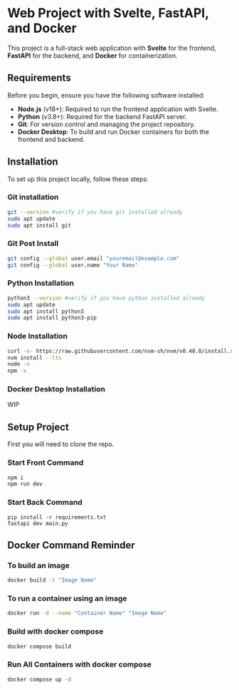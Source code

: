# Web Project with Svelte, FastAPI, and Docker

This project is a full-stack web application with **Svelte** for the frontend, **FastAPI** for the backend, and **Docker** for containerization. 

## Requirements

Before you begin, ensure you have the following software installed:

- **Node.js** (v18+): Required to run the frontend application with Svelte.
- **Python** (v3.8+): Required for the backend FastAPI server.
- **Git**: For version control and managing the project repository.
- **Docker Desktop**: To build and run Docker containers for both the frontend and backend.

## Installation

To set up this project locally, follow these steps:

### Git installation

```bash
git --version #verify if you have git installed already
sudo apt update
sudo apt install git
```

### Git Post Install

```bash
git config --global user.email "youremail@example.com"
git config --global user.name "Your Name"
```

### Python Installation

```bash
python3 --version #verify if you have python installed already
sudo apt update
sudo apt install python3
sudo apt install python3-pip
```

### Node Installation

```bash
curl -o- https://raw.githubusercontent.com/nvm-sh/nvm/v0.40.0/install.sh | bash
nvm install --lts
node -v
npm -v
```

### Docker Desktop Installation

WIP

## Setup Project

First you will need to clone the repo.

### Start Front Command

```bash
npm i
npm run dev
```

### Start Back Command
```
pip install -r requirements.txt
fastapi dev main.py
```

## Docker Command Reminder

### To build an image

```bash
docker build -t "Image Name"
```

### To run a container using an image

```bash
docker run -d --name "Container Name" "Image Name"
```

### Build with docker compose

```bash
docker compose build
```

### Run All Containers with docker compose

```bash
docker compose up -d
```



